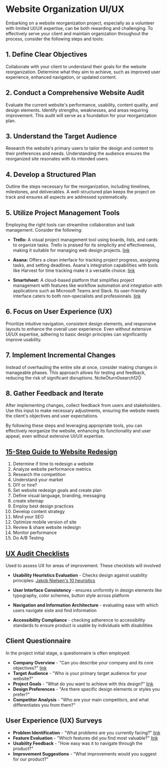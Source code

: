 # Website Organization UI/UX

Embarking on a website reorganization project, especially as a volunteer with limited UI/UX expertise, can be both rewarding and challenging. To effectively serve your client and maintain organization throughout the process, consider the following steps and tools:

## 1. Define Clear Objectives

Collaborate with your client to understand their goals for the website reorganization. Determine what they aim to achieve, such as improved user experience, enhanced navigation, or updated content.

## 2. Conduct a Comprehensive Website Audit

Evaluate the current website's performance, usability, content quality, and design elements. Identify strengths, weaknesses, and areas requiring improvement. This audit will serve as a foundation for your reorganization plan.

## 3. Understand the Target Audience

Research the website's primary users to tailor the design and content to their preferences and needs. Understanding the audience ensures the reorganized site resonates with its intended users.

## 4. Develop a Structured Plan

Outline the steps necessary for the reorganization, including timelines, milestones, and deliverables. A well-structured plan keeps the project on track and ensures all aspects are addressed systematically.

## 5. Utilize Project Management Tools

Employing the right tools can streamline collaboration and task management. Consider the following:

- **Trello:** A visual project management tool using boards, lists, and cards to organize tasks. Trello is praised for its simplicity and effectiveness, making it suitable for managing web design projects. [link](https://offsprout.com/blog/project-management-tools-for-web-design-agencies/?utm_source=chatgpt.com)

- **Asana:** Offers a clean interface for tracking project progress, assigning tasks, and setting deadlines. Asana's integration capabilities with tools like Harvest for time tracking make it a versatile choice. [link](https://www.reddit.com/r/webdev/comments/11u2zxq/how_do_web_design_agencies_manage_projects/?utm_source=chatgpt.com)

- **Smartsheet:** A cloud-based platform that simplifies project management with features like workflow automation and integration with applications such as Microsoft Teams and Slack. Its user-friendly interface caters to both non-specialists and professionals. [link](https://www.theguardian.com/it-starts-with-smartsheet/2025/jan/31/from-deadlines-to-budgets-project-management-skills-have-become-vital-for-everyone-heres-how-to-make-it-all-easier?utm_source=chatgpt.com)

## 6. Focus on User Experience (UX)

Prioritize intuitive navigation, consistent design elements, and responsive layouts to enhance the overall user experience. Even without extensive UI/UX expertise, adhering to basic design principles can significantly improve usability.

## 7. Implement Incremental Changes

Instead of overhauling the entire site at once, consider making changes in manageable phases. This approach allows for testing and feedback, reducing the risk of significant disruptions. citeturn0search12

## 8. Gather Feedback and Iterate

After implementing changes, collect feedback from users and stakeholders. Use this input to make necessary adjustments, ensuring the website meets the client's objectives and user expectations.

By following these steps and leveraging appropriate tools, you can effectively reorganize the website, enhancing its functionality and user appeal, even without extensive UI/UX expertise.

## [15-Step Guide to Website Redesign](https://www.wix.com/blog/website-redesign?utm_source=chatgpt.com)

1. Determine if time to redesign a website
2. Analyze website performance metrics
3. Research the competition
4. Understand your market
5. DIY or hire?
6. Set website redesign goals and create plan
7. Define visual language, branding, messaging
8. create sitemap
9. Employ best design practices
10. Develop content strategy
11. Mind your SEO
12. Optimize mobile version of site
13. Review & share website redesign
14. Monitor performance
15. Do A/B Testing

## [UX Audit Checklists](https://maze.co/collections/ux-ui-design/ux-audit/?utm_source=chatgpt.com)

Used to assess UX for areas of improvement. These checklists will involved

- **Usability Heuristics Evaluation** - Checks design against usability principles: [Jakob Nielsen's 10 heuristics](https://www.eleken.co/blog-posts/a-checklist-for-ux-design-audit-based-on-jakob-nielsens-10-usability-heuristics?utm_source=chatgpt.com)

- **User Interface Consistency** - ensures uniformity in design elements like typography, color schemes, button style across platform

- **Navigation and Information Architecture** - evaluating ease with which users navigate siste and find information

- **Accessibility Compliance** - checking adherence to accessibility standards to ensure product is usable by individuals with disabilities

## Client Questionnaire

In the project initial stage, a questionnaire is often employed:

- **Company Overview** - "Can you describe your company and its core objectives?" [link](https://revvlab.com/ui-ux-questionnaire/?utm_source=chatgpt.com)
- **Target Audience** - "Who is your primary target audience for your website?"
- **Project Goals** - "What do you want to achieve with this design?" [link](https://octet.design/journal/design-brief-ui-ux-project/?utm_source=chatgpt.com)
- **Design Preferences** - "Are there specific design elements or styles you prefer?"
- **Competitor Analysis** - "Who are your main competitors, and what differentiates you from them?"

## User Experience (UX) Surveys

- **Problem Identification**  - "What problems are you currently facing?" [link](https://qualaroo.com/blog/ux-survey-questions/?utm_source=chatgpt.com)
- **Feature Evaluation** - "Which features did you find most valuable?" [link](https://userpilot.com/blog/user-experience-survey-questions/?utm_source=chatgpt.com)
- **Usability Feedback** - "How easy was it to navigate through the product?"
- **Improvement Suggestions** - "What improvements would you suggest for our product?"
